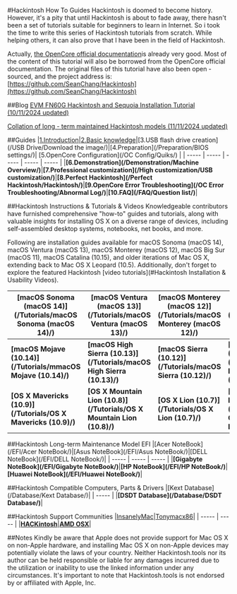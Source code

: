 #Hackintosh How To Guides
Hackintosh is doomed to become history. However, it's a pity that until Hackintosh is about to fade away, there hasn't been a set of tutorials suitable for beginners to learn in Internet. So i took the time to write this series of Hackintosh tutorials from scratch. While helping others, it can also prove that I have been in the field of Hackintosh.

Actually, [the OpenCore official documentation](https://dortania.github.io/OpenCore-Install-Guide/)is already very good. Most of the content of this tutorial will also be borrowed from the OpenCore official documentation. The original files of this tutorial have also been open - sourced, and the project address is:[https://github.com/SeanChang/Hackintosh](https://github.com/SeanChang/Hackintosh)

##Blog
[EVM FN60G Hackintosh and Sequoia Installation Tutorial (10/11/2024 updated)](/Blog/FEVM-FN60G-Hackintosh-and-Sequoia-Installation-Tutorial/)

[Collation of long - term maintained Hackintosh models (11/11/2024 updated)](/Blog/Hackintosh-long-term-maintenance-model-collation/)

##Guides
|[1.Introduction](/Introduction/Background/)|[2.Basic knowledge](/Basic/Introduction/)|[3.USB flash drive creation](/USB Drive/Download the image/)|[4.Preparation](/Preparation/BIOS settings/)| [5.OpenCore Configuration](/OC Config/Quiks/) |
| ----- | ----- | ----- | ----- | ----- |
|**[6.Demonstration](/Demonstration/Machine Overview/)**|**[7.Professional customization](/High customization/USB customization/)**|**[8.Perfect Hackintosh](/Perfect Hackintosh/Hackintosh/)**|**[9.OpenCore Error Troubleshooting](/OC Error Troubleshooting/Abnormal Log/)**|**[10.FAQ](/FAQ/Question list/)**|

##Hackintosh Instructions & Tutorials & Videos
Knowledgeable contributors have furnished comprehensive "how-to" guides and tutorials, along with valuable insights for installing OS X on a diverse range of devices, including self-assembled desktop systems, notebooks, net books, and more.

Following are installation guides available for macOS Sonoma (macOS 14), macOS Ventura (macOS 13), macOS Monterey (macOS 12), macOS Big Sur (macOS 11), macOS Catalina (10.15), and older iterations of Mac OS X, extending back to Mac OS X Leopard (10.5). Additionally, don't forget to explore the featured Hackintosh [video tutorials](#Hackintosh Installation & Usability Videos).

|[macOS Sonoma (macOS 14)](/Tutorials/macOS Sonoma (macOS 14)/)|[macOS Ventura (macOS 13)](/Tutorials/macOS Ventura (macOS 13)/)|[macOS Monterey (macOS 12)](/Tutorials/macOS Monterey (macOS 12)/)|[macOS Big Sur (macOS 11)](/Tutorials/macOS Big Sur (macOS 11)/)|[macOS Catalina (10.15)](/Tutorials/macOS Catalina (10.15)/)|
| ----- | ----- | ----- | ----- | ----- |
|**[macOS Mojave (10.14)](/Tutorials/mmacOS Mojave (10.14)/)**|**[macOS High Sierra (10.13)](/Tutorials/macOS High Sierra (10.13)/)**|**[macOS Sierra (10.12)](/Tutorials/macOS Sierra (10.12)/)**|**[OS X El Capitan (10.11)](/Tutorials/OS X El Capitan (10.11)/)**|**[OS X Yosemite (10.10)](/Tutorials/OS X Yosemite (10.10)/)**|
|**[OS X Mavericks (10.9)](/Tutorials/OS X Mavericks (10.9)/)**|**[OS X Mountain Lion (10.8)](/Tutorials/OS X Mountain Lion (10.8)/)**|**[OS X Lion (10.7)](/Tutorials/OS X Lion (10.7)/)**|**[Mac OS X Snow Leopard (10.6)](/Tutorials/Mac OS X Snow Leopard (10.6)/)**|**[Mac OS X Leopard (10.5)](/Tutorials/Mac OS X Leopard (10.5)/)**|

##Hackintosh Long-term Maintenance Model EFI
|[Acer NoteBook](/EFI/Acer NoteBook/)|[Asus NoteBook](/EFI/Asus NoteBook/)|[DELL NoteBook](/EFI/DELL NoteBook/)|
| ----- | ----- | ----- |
|**[Gigabyte NoteBook](/EFI/Gigabyte NoteBook/)**|**[HP NoteBook](/EFI/HP NoteBook/)**|**[Huawei NoteBook](/EFI/Huawei NoteBook/)**|

##Hackintosh Compatible Computers, Parts & Drivers
|[Kext Database](/Database/Kext Database/)|
| ----- |
|**[DSDT Database](/Database/DSDT Database/)**|

##Hackintosh Support Communities
|[InsanelyMac](https://www.insanelymac.com/forum/)|[Tonymacx86](https://www.tonymacx86.com/forum.php)|
| ----- | ----- |
|**[HACKintosh](https://www.reddit.com/r/hackintosh)**|**[AMD OSX](https://forum.amd-osx.com/index.php)**|

##Notes
Kindly be aware that Apple does not provide support for Mac OS X on non-Apple hardware, and installing Mac OS X on non-Apple devices may potentially violate the laws of your country. Neither Hackintosh.tools nor its author can be held responsible or liable for any damages incurred due to the utilization or inability to use the linked information under any circumstances. It's important to note that Hackintosh.tools is not endorsed by or affiliated with Apple, Inc.